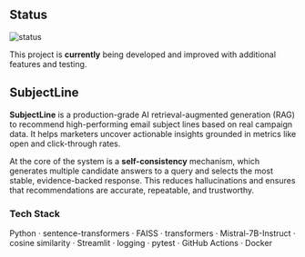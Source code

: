 ## Status  
![status](https://img.shields.io/badge/status-actively--developed-brightgreen)

This project is **currently** being developed and improved with additional features and testing.


## SubjectLine
**SubjectLine** is a production-grade AI retrieval-augmented generation (RAG) to recommend high-performing email subject lines based on real campaign data. It helps marketers uncover actionable insights grounded in metrics like open and click-through rates.

At the core of the system is a **self-consistency** mechanism, which generates multiple candidate answers to a query and selects the most stable, evidence-backed response. This reduces hallucinations and ensures that recommendations are accurate, repeatable, and trustworthy.

### Tech Stack  
Python · sentence-transformers · FAISS · transformers · Mistral-7B-Instruct · cosine similarity · Streamlit · logging · pytest · GitHub Actions · Docker
